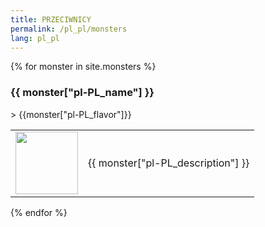 ```yaml
---
title: PRZECIWNICY
permalink: /pl_pl/monsters
lang: pl_pl
---
```

{% for monster in site.monsters %}
<h3 id = '{{monster.tile_id}}'>{{ monster["pl-PL_name"] }}</h3>
> {{monster["pl-PL_flavor"]}}
<table>
    <tr>
        <td width = '100'>
            <img width = '100' height = '100' src = '{{site.baseurl}}{{ monster.image }}' />
        </td>
        <td>{{ monster["pl-PL_description"] }}</td>
    </tr>
</table>
{% endfor %}